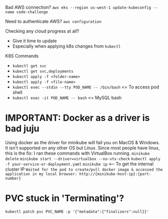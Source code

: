 Bad AWS connection?
`aws eks --region us-west-1 update-kubeconfig --name code-challenge`

Need to authenticate AWS? 
`aws configuration`

Checking any cloud progress at all?
- Give it time to update
- Especially when applying k8s changes from `kubectl`

K8S Commands
- `kubectl get svc`
- `kubectl get svc,deployments`
- `kubectl apply -f <folder-name>`
- `kubectl apply -f <file-name>`
- `kubectl exec --stdin --tty POD_NAME -- /bin/bash` <= To access pod shell
- `kubectl exec -it POD_NAME -- bash` <= MySQL bash

# IMPORTANT: Docker as a driver is bad juju
Using docker as the driver for minikube will fail you on MacOS & Windows. It isn't supported on any other OS but Linux. Since most people have linux, this is the fix:
I ran these commands with VirtualBox running.
`minikube delete`
`minikube start --driver=virtualbox --no-vtx-check`
`kubectl apply -f your-service-or-deployment.yaml`
`minikube ip` <-- To get the internal cluster IP
`Waited for the pod to create/pull docker image & accessed the application in my local browser: http://{minikube-host-ip}:{port-number}`

# PVC stuck in 'Terminating'?
`kubectl patch pvc PVC_NAME -p '{"metadata":{"finalizers":null}}'`
